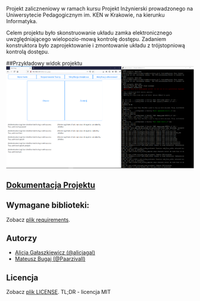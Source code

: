 Projekt zaliczneniowy w ramach kursu Projekt Inżynierski prowadzonego na Uniwersytecie Pedagogicznym im. KEN w Krakowie, na kierunku Informatyka.

Celem projektu było skonstruowanie układu zamka elektronicznego uwzględniającego wielopozio-mową kontrolę dostępu. Zadaniem konstruktora było zaprojektowanie i zmontowanie układu z trójstopniową kontrolą dostępu.

##Przykładowy widok projektu
![Przykład działania](./img/main_open_close.png)

## [Dokumentacja Projektu](https://paarzivall.github.io/Zamek-elektroniczny/)

## Wymagane biblioteki:
Zobacz [plik requirements](./requirements.txt).

## Autorzy
* [Alicja Gałaszkiewicz (@alicjagal)](https://github.com/alicjagal)
* [Mateusz Bugaj (@Paarzivall)](https://github.com/Paarzivall)

## Licencja

Zobacz [plik LICENSE](./LICENSE). TL;DR - licencja MIT
